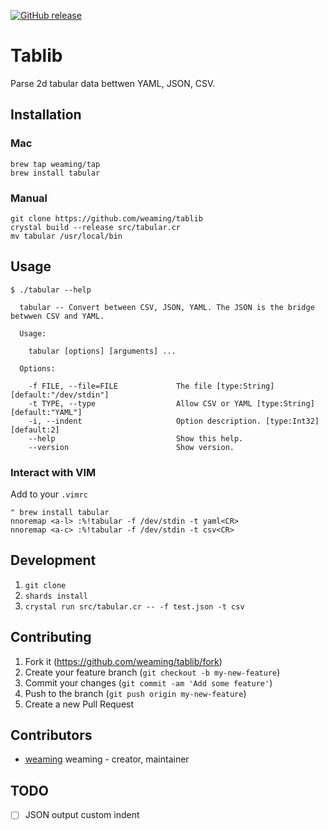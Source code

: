 [![GitHub release](https://img.shields.io/github/release/weaming/tablib.svg)](https://github.com/weaming/tablib/releases)

# Tablib

Parse 2d tabular data bettwen YAML, JSON, CSV.

## Installation

### Mac

```
brew tap weaming/tap
brew install tabular
```

### Manual

```
git clone https://github.com/weaming/tablib
crystal build --release src/tabular.cr
mv tabular /usr/local/bin
```

## Usage

```
$ ./tabular --help

  tabular -- Convert between CSV, JSON, YAML. The JSON is the bridge betwwen CSV and YAML.

  Usage:

    tabular [options] [arguments] ...

  Options:

    -f FILE, --file=FILE             The file [type:String] [default:"/dev/stdin"]
    -t TYPE, --type                  Allow CSV or YAML [type:String] [default:"YAML"]
    -i, --indent                     Option description. [type:Int32] [default:2]
    --help                           Show this help.
    --version                        Show version.
```

### Interact with VIM

Add to your `.vimrc`

```
" brew install tabular
nnoremap <a-l> :%!tabular -f /dev/stdin -t yaml<CR>
nnoremap <a-c> :%!tabular -f /dev/stdin -t csv<CR>
```

## Development

1. `git clone`
1. `shards install`
1. `crystal run src/tabular.cr -- -f test.json -t csv`

## Contributing

1. Fork it (<https://github.com/weaming/tablib/fork>)
2. Create your feature branch (`git checkout -b my-new-feature`)
3. Commit your changes (`git commit -am 'Add some feature'`)
4. Push to the branch (`git push origin my-new-feature`)
5. Create a new Pull Request

## Contributors

- [weaming](https://github.com/weaming) weaming - creator, maintainer

## TODO

* [ ] JSON output custom indent
